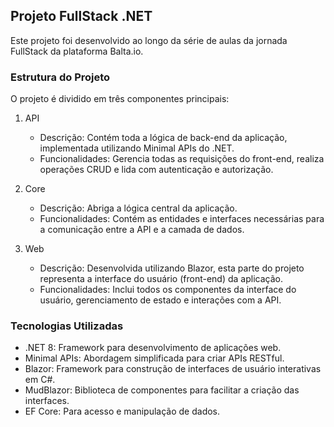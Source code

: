 ## Projeto FullStack .NET
Este projeto foi desenvolvido ao longo da série de aulas da jornada FullStack da plataforma Balta.io.

### Estrutura do Projeto
O projeto é dividido em três componentes principais:

1. API
   - Descrição: Contém toda a lógica de back-end da aplicação, implementada utilizando Minimal APIs do .NET. 
   - Funcionalidades: Gerencia todas as requisições do front-end, realiza operações CRUD e lida com autenticação e autorização.

2. Core
   - Descrição: Abriga a lógica central da aplicação.
   - Funcionalidades: Contém as entidades e interfaces necessárias para a comunicação entre a API e a camada de dados.

3. Web
   - Descrição: Desenvolvida utilizando Blazor, esta parte do projeto representa a interface do usuário (front-end) da aplicação. 
   - Funcionalidades: Inclui todos os componentes da interface do usuário, gerenciamento de estado e interações com a API.
   
### Tecnologias Utilizadas
   - .NET 8: Framework para desenvolvimento de aplicações web.
   - Minimal APIs: Abordagem simplificada para criar APIs RESTful.
   - Blazor: Framework para construção de interfaces de usuário interativas em C#.
   - MudBlazor: Biblioteca de componentes para facilitar a criação das interfaces.
   - EF Core: Para acesso e manipulação de dados.
